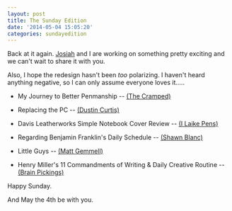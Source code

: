 ```yaml
---
layout: post
title: The Sunday Edition
date: '2014-05-04 15:05:20'
categories: sundayedition
---
```


<p>Back at it again. <a href="http://jwie.be">Josiah</a> and I are working on something pretty exciting and we can't wait to share it with you.</p>

<p>Also, I hope the redesign hasn't been <em>too</em> polarizing. I haven't heard anything negative, so I can only assume everyone loves it.....</p>

<ul>
<li><p>My Journey to Better Penmanship -- <a href="http://www.thecramped.com/my-journey-to-better-penmanship/">(The Cramped)</a></p></li>
<li><p>Replacing the PC -- <a href="http://dcurt.is/the-death-of-the-tablet">(Dustin Curtis)</a></p></li>
<li><p>Davis Leatherworks Simple Notebook Cover Review -- <a href="http://ilaikepens.com/2014/04/davis-leatherworks-simple-notebook-cover-review/">(I Laike Pens)</a></p></li>
<li><p>Regarding Benjamin Franklin's Daily Schedule -- <a href="http://shawnblanc.net/2012/03/franklin-schedule/">(Shawn Blanc)</a></p></li>
<li><p>Little Guys -- <a href="http://mattgemmell.com/little-guys/">(Matt Gemmell)</a></p></li>
<li><p>Henry Miller's 11 Commandments of Writing &amp; Daily Creative Routine -- <a href="http://www.brainpickings.org/index.php/2012/02/22/henry-miller-on-writing/">(Brain Pickings)</a></p></li>
</ul>

<p>Happy Sunday. </p>

<p>And May the 4th be with you. </p>